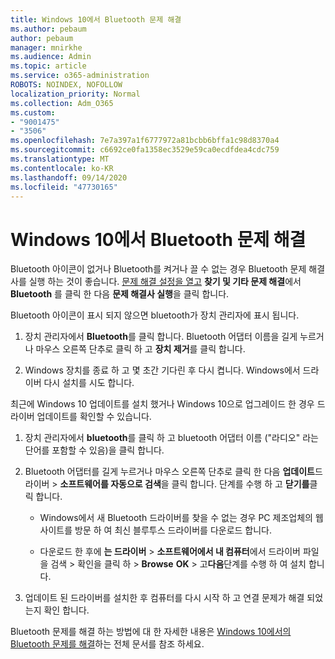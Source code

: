 ```yaml
---
title: Windows 10에서 Bluetooth 문제 해결
ms.author: pebaum
author: pebaum
manager: mnirkhe
ms.audience: Admin
ms.topic: article
ms.service: o365-administration
ROBOTS: NOINDEX, NOFOLLOW
localization_priority: Normal
ms.collection: Adm_O365
ms.custom:
- "9001475"
- "3506"
ms.openlocfilehash: 7e7a397a1f6777972a81bcbb6bffa1c98d8370a4
ms.sourcegitcommit: c6692ce0fa1358ec3529e59ca0ecdfdea4cdc759
ms.translationtype: MT
ms.contentlocale: ko-KR
ms.lasthandoff: 09/14/2020
ms.locfileid: "47730165"
---
```

# <a name="fix-bluetooth-problems-in-windows-10"></a>Windows 10에서 Bluetooth 문제 해결

Bluetooth 아이콘이 없거나 Bluetooth를 켜거나 끌 수 없는 경우 Bluetooth 문제 해결사를 실행 하는 것이 좋습니다. [문제 해결 설정을 열고](ms-settings:troubleshoot) **찾기 및 기타 문제 해결**에서 **Bluetooth** 를 클릭 한 다음 **문제 해결사 실행**을 클릭 합니다.

Bluetooth 아이콘이 표시 되지 않으면 bluetooth가 장치 관리자에 표시 됩니다.

1. 장치 관리자에서 **Bluetooth**를 클릭 합니다. Bluetooth 어댑터 이름을 길게 누르거나 마우스 오른쪽 단추로 클릭 하 고 **장치 제거**를 클릭 합니다.

2. Windows 장치를 종료 하 고 몇 초간 기다린 후 다시 켭니다. Windows에서 드라이버 다시 설치를 시도 합니다.

최근에 Windows 10 업데이트를 설치 했거나 Windows 10으로 업그레이드 한 경우 드라이버 업데이트를 확인할 수 있습니다.

1. 장치 관리자에서 **bluetooth**를 클릭 하 고 bluetooth 어댑터 이름 ("라디오" 라는 단어를 포함할 수 있음)을 클릭 합니다.

2. Bluetooth 어댑터를 길게 누르거나 마우스 오른쪽 단추로 클릭 한 다음 **업데이트**드라이버  >  **소프트웨어를 자동으로 검색**을 클릭 합니다. 단계를 수행 하 고 **닫기를**클릭 합니다.

      - Windows에서 새 Bluetooth 드라이버를 찾을 수 없는 경우 PC 제조업체의 웹 사이트를 방문 하 여 최신 블루투스 드라이버를 다운로드 합니다.

    - 다운로드 한 후에 **는 드라이버**  >  **소프트웨어에서 내 컴퓨터**에서 드라이버 파일을 검색 > 확인을 클릭 하  >  **Browse** **OK**  >  고**다음**단계를 수행 하 여 설치 합니다.

3. 업데이트 된 드라이버를 설치한 후 컴퓨터를 다시 시작 하 고 연결 문제가 해결 되었는지 확인 합니다.

Bluetooth 문제를 해결 하는 방법에 대 한 자세한 내용은 [Windows 10에서의 Bluetooth 문제를 해결](https://support.microsoft.com/help/14169/windows-10-fix-bluetooth-problems)하는 전체 문서를 참조 하세요.
